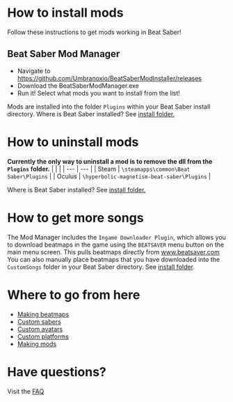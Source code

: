 <!-- TITLE: Beginners Guide for Users -->
<!-- SUBTITLE: How to install mods for Beat Saber -->

# How to install mods

Follow these instructions to get mods working in Beat Saber! 

## Beat Saber Mod Manager

* Navigate to https://github.com/Umbranoxio/BeatSaberModInstaller/releases
* Download the BeatSaberModManager.exe
* Run it! Select what mods you want to install from the list!

Mods are installed into the folder `Plugins` within your Beat Saber install directory.
Where is Beat Saber installed? See [install folder.](faq/install-folder)

# How to uninstall mods
**Currently the only way to uninstall a mod is to remove the dll from the `Plugins` folder.**
|  |  |
| --- | --- |
| Steam | `\steamapps\common\Beat Saber\Plugins` |
| Oculus | `\hyperbolic-magnetism-beat-saber\Plugins` | 

Where is Beat Saber installed? See [install folder.](faq/install-folder)

# How to get more songs
The Mod Manager includes the `Ingame Downloader Plugin`, which allows you to download beatmaps in the game using the `BEATSAVER` menu button on the main menu screen. This pulls beatmaps directly from www.beatsaver.com
You can also manually place beatmaps that you have downloaded into the `CustomSongs` folder in your Beat Saber directory. See [install folder](FAQ/install-folder).

# Where to go from here
* [Making beatmaps](beginners-guide-mapping)
* [Custom sabers](custom-sabers)
* [Custom avatars](custom-avatars)
* [Custom platforms](custom-avatars)
* [Making mods](beginners-guide-modding)

# Have questions?
Visit the [FAQ](faq)